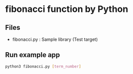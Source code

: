 # fibonacci function by Python

## Files
- fibonacci.py : Sample library (Test target)

## Run example app
```sh
python3 fibonacci.py [term_number]
```

